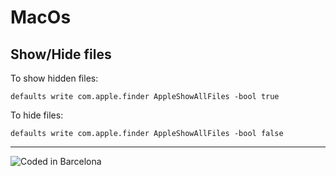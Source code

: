 # MacOs

## Show/Hide files

To show hidden files:

```code
defaults write com.apple.finder AppleShowAllFiles -bool true
````

To hide files:

```code
defaults write com.apple.finder AppleShowAllFiles -bool false
````

---
<!-- Pit i Collons -->
![Coded in Barcelona](codedinbcn.png "Coded in Barcelona")